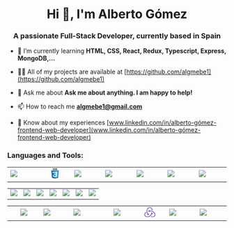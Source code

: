 <h1 align="center">Hi 👋, I'm Alberto Gómez</h1>
<h3 align="center">A passionate Full-Stack Developer, currently based in Spain</h3>

- 🌱 I’m currently learning **HTML, CSS, React, Redux, Typescript, Express, MongoDB,...**

- 👨‍💻 All of my projects are available at [https://github.com/algmebe1](https://github.com/algmebe1)

- 💬 Ask me about **Ask me about anything. I am happy to help!**

- 📫 How to reach me **algmebe1@gmail.com**

- 📄 Know about my experiences [www.linkedin.com/in/alberto-gómez-frontend-web-developer](www.linkedin.com/in/alberto-gómez-frontend-web-developer)

<h3 align="left">Languages and Tools:</h3>

<table>
  <tr>
    <td><a href="https://getbootstrap.com/" ><img src="https://www.vectorlogo.zone/logos/getbootstrap/getbootstrap-ar21.svg"></a></td>
    <td align="center" width="15%" ><a href="https://www.w3schools.com/css/" ><img width="40%" src="https://raw.githubusercontent.com/devicons/devicon/9c6bfdb9783cdfe1018666ed76adcfd3eab6fad6/icons/css3/css3-original-wordmark.svg"></a></td>
    <td><a href="https://expressjs.com/" ><img src="https://www.vectorlogo.zone/logos/expressjs/expressjs-ar21.svg"></a></td>
    <td><a href="https://www.figma.com/" ><img src="https://www.vectorlogo.zone/logos/figma/figma-ar21.svg"></a></td>
    <td><a href="https://firebase.google.com/" ><img src="https://www.vectorlogo.zone/logos/firebase/firebase-ar21.svg"></a></td>
    <td><a href="https://git-scm.com/" ><img src="https://www.vectorlogo.zone/logos/git-scm/git-scm-ar21.svg"></a></td>
    <td><a href="https://heroku.com/" ><img src="https://www.vectorlogo.zone/logos/heroku/heroku-ar21.svg"></a></td>
  </tr>
</table>
<table>
  <tr>
    <td><a href="https://www.w3.org/html/" ><img src="https://www.vectorlogo.zone/logos/w3_html5/w3_html5-ar21.svg"></a></td>
    <td><a href="https://www.adobe.com/products/illustrator.html" ><img src="https://www.vectorlogo.zone/logos/adobe_illustrator/adobe_illustrator-ar21.svg"></a></td>
    <td><a href="https://developer.mozilla.org/en-US/docs/Web/JavaScript" ><img src="https://www.vectorlogo.zone/logos/javascript/javascript-ar21.svg"></a></td>
    <td><a href="https://jestjs.io/" ><img src="https://www.vectorlogo.zone/logos/jestjsio/jestjsio-ar21.svg"></a></td>
    <td><a href="https://www.linux.org/" ><img src="https://www.vectorlogo.zone/logos/linux/linux-ar21.svg"></a></td>
    <td><a href="https://www.mongodb.com/" ><img src="https://www.vectorlogo.zone/logos/mongodb/mongodb-ar21.svg"></a></td>
    <td><a href="https://nodejs.org/" ><img src="https://www.vectorlogo.zone/logos/nodejs/nodejs-ar21.svg"></a></td>
  </tr>
  </table>
  <table>
  <tr>
    <td align="center" width="15%" ><a href="https://www.photoshop.com/en" ><img width="40%" src="https://raw.githubusercontent.com/rdimascio/icons/932c4cf6c9e2031abeca1c164baa0f76785c16fe/icons/color/photoshop.svg"></a></td>
    <td><a href="https://postman.com/" ><img src="https://www.vectorlogo.zone/logos/getpostman/getpostman-ar21.svg"></a></td>
    <td><a href="https://reactjs.org/" ><img src="https://www.vectorlogo.zone/logos/reactjs/reactjs-ar21.svg"></a></td>
    <td align="center" width="15%" ><a href="https://reactnative.dev/" ><img width="40%" src="https://raw.githubusercontent.com/kristerkari/react-native-svg-transformer/master/images/react-native-logo.png"></a></td>
    <td align="center" width="15%" ><a href="https://redux.js.org/" ><img width="40%" src="https://raw.githubusercontent.com/devicons/devicon/9c6bfdb9783cdfe1018666ed76adcfd3eab6fad6/icons/redux/redux-original.svg"></a></td>
    <td><a href="ttps://sass-lang.com/" ><img src="https://www.vectorlogo.zone/logos/sass-lang/sass-lang-ar21.svg"></a></td>
    <td><a href="https://www.typescriptlang.org/" ><img src="https://www.vectorlogo.zone/logos/typescriptlang/typescriptlang-ar21.svg"></a></td>
  </tr>
</table>
